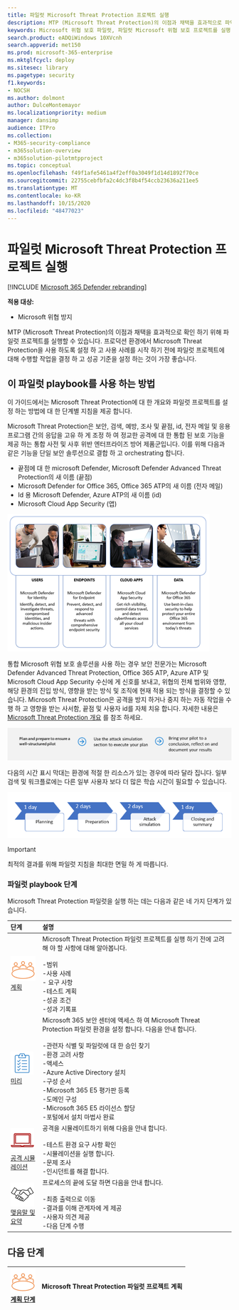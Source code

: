 ```yaml
---
title: 파일럿 Microsoft Threat Protection 프로젝트 실행
description: MTP (Microsoft Threat Protection)의 이점과 채택을 효과적으로 파악 하기 위해 프로덕션 환경에서 파일럿 Microsoft 위협 보호 프로젝트를 실행 합니다.
keywords: Microsoft 위협 보호 파일럿, 파일럿 Microsoft 위협 보호 프로젝트를 실행 하 고, microsoft threat protection 파일럿 프로젝트, 사이버 보안, 고급 영구 위협, 엔터프라이즈 보안, 장치, 장치, id, 사용자, 데이터, 응용 프로그램, 인시던트, 자동화 된 조사 및 업데이트, 고급 구하기 등을 평가 합니다.
search.product: eADQiWindows 10XVcnh
search.appverid: met150
ms.prod: microsoft-365-enterprise
ms.mktglfcycl: deploy
ms.sitesec: library
ms.pagetype: security
f1.keywords:
- NOCSH
ms.author: dolmont
author: DulceMontemayor
ms.localizationpriority: medium
manager: dansimp
audience: ITPro
ms.collection:
- M365-security-compliance
- m365solution-overview
- m365solution-pilotmtpproject
ms.topic: conceptual
ms.openlocfilehash: f49f1afe5461a4f2eff0a3049f1d14d1892f70ce
ms.sourcegitcommit: 22755cebfbfa2c4dc3f8b4f54ccb23636a211ee5
ms.translationtype: MT
ms.contentlocale: ko-KR
ms.lasthandoff: 10/15/2020
ms.locfileid: "48477023"
---
```

# <a name="run-your-pilot-microsoft-threat-protection-project"></a>파일럿 Microsoft Threat Protection 프로젝트 실행 

[!INCLUDE [Microsoft 365 Defender rebranding](../includes/microsoft-defender.md)]


**적용 대상:**
- Microsoft 위협 방지

MTP (Microsoft Threat Protection)의 이점과 채택을 효과적으로 확인 하기 위해 파일럿 프로젝트를 실행할 수 있습니다. 프로덕션 환경에서 Microsoft Threat Protection을 사용 하도록 설정 하 고 사용 사례를 시작 하기 전에 파일럿 프로젝트에 대해 수행할 작업을 결정 하 고 성공 기준을 설정 하는 것이 가장 좋습니다. 


## <a name="how-to-use-this-pilot-playbook"></a>이 파일럿 playbook를 사용 하는 방법

이 가이드에서는 Microsoft Threat Protection에 대 한 개요와 파일럿 프로젝트를 설정 하는 방법에 대 한 단계별 지침을 제공 합니다. 

Microsoft Threat Protection은 보안, 검색, 예방, 조사 및 끝점, id, 전자 메일 및 응용 프로그램 간의 응답을 고유 하 게 조정 하 여 정교한 공격에 대 한 통합 된 보호 기능을 제공 하는 통합 사전 및 사후 위반 엔터프라이즈 방어 제품군입니다. 이를 위해 다음과 같은 기능을 단일 보안 솔루션으로 결합 하 고 orchestrating 합니다.
  - 끝점에 대 한 microsoft Defender, Microsoft Defender Advanced Threat Protection의 새 이름 (끝점)
  - Microsoft Defender for Office 365, Office 365 ATP의 새 이름 (전자 메일) 
  - Id 용 Microsoft Defender, Azure ATP의 새 이름 (id) 
  - Microsoft Cloud App Security (앱)

![사용자, Azure Advanced threat protection, 끝점에 대 한 위협 보호 솔루션, Microsoft Defender Advanced Threat Protection, 클라우드 앱, Microsoft Cloud App Security 및 data의 경우 Office 365 Advanced Threat Protection of_Microsoft  ](../../media/mtp/m365pillars.png)

통합 Microsoft 위협 보호 솔루션을 사용 하는 경우 보안 전문가는 Microsoft Defender Advanced Threat Protection, Office 365 ATP, Azure ATP 및 Microsoft Cloud App Security 수신에 게 신호를 보내고, 위협의 전체 범위와 영향, 해당 환경의 진입 방식, 영향을 받는 방식 및 조직에 현재 적용 되는 방식을 결정할 수 있습니다. Microsoft Threat Protection은 공격을 방지 하거나 중지 하는 자동 작업을 수행 하 고 영향을 받는 사서함, 끝점 및 사용자 id를 자체 치유 합니다. 자세한 내용은 [Microsoft Threat Protection 개요](https://docs.microsoft.com/microsoft-365/security/mtp/microsoft-threat-protection) 를 참조 하세요.

![Microsoft Threat Protection 파일럿 실행 단계](../../media/pilotphases.png)

다음의 시간 표시 막대는 환경에 적절 한 리소스가 있는 경우에 따라 달라 집니다. 일부 검색 및 워크플로에는 다른 일부 사용자 보다 더 많은 학습 시간이 필요할 수 있습니다.

![Microsoft Threat Protection 파일럿 실행을 위한 샘플 시간 표시줄](../../media/pilotimeline.png)

>[!IMPORTANT]
>최적의 결과를 위해 파일럿 지침을 최대한 면밀 하 게 따릅니다.


### <a name="pilot-playbook-phases"></a>파일럿 playbook 단계 

Microsoft Threat Protection 파일럿을 실행 하는 데는 다음과 같은 네 가지 단계가 있습니다.

|단계 | 설명 | 
|:-------|:-----|
| ![계획](../../media/mtp/plan.png)<br>[계획](mtp-pilot-plan.md)| Microsoft Threat Protection 파일럿 프로젝트를 실행 하기 전에 고려해 야 할 사항에 대해 알아봅니다. <br><br>-범위 <br> -사용 사례 <br>- 요구 사항 <br>-테스트 계획 <br> -성공 조건 <br> -성과 기록표 
| ![미리](../../media/mtp/prep.png) <br>[미리](mtp-evaluation.md)|  Microsoft 365 보안 센터에 액세스 하 여 Microsoft Threat Protection 파일럿 환경을 설정 합니다. 다음을 안내 합니다.<br><br>-관련자 식별 및 파일럿에 대 한 승인 찾기 <br> -환경 고려 사항 <br>-액세스 <br>-Azure Active Directory 설치 <br> -구성 순서 <br> -Microsoft 365 E5 평가판 등록 <br> -도메인 구성 <br>-Microsoft 365 E5 라이선스 할당 <br> -포털에서 설치 마법사 완료|
| ![공격 시뮬레이션](../../media/mtp/run-sim.png) <br>[공격 시뮬레이션](mtp-pilot-simulate.md) | 공격을 시뮬레이트하기 위해 다음을 안내 합니다.<br><br>-테스트 환경 요구 사항 확인 <br>-시뮬레이션을 실행 합니다. <br>-문제 조사 <br>-인시던트를 해결 합니다. 
| ![맺음말 및 요약](../../media/mtp/close.png) <br>[맺음말 및 요약](mtp-pilot-close.md) | 프로세스의 끝에 도달 하면 다음을 안내 합니다.<br><br>-최종 출력으로 이동<br>-결과를 이해 관계자에 게 제공 <br>-사용자 의견 제공 <br>-다음 단계 수행 

## <a name="next-step"></a>다음 단계
|![계획 단계](../../media/mtp/plan.png) <br>[계획 단계](mtp-pilot-plan.md) | Microsoft Threat Protection 파일럿 프로젝트 계획 
|:-------|:-----|
